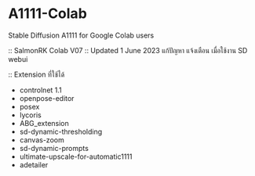 # A1111-Colab
Stable Diffusion A1111  for Google Colab users

:: SalmonRK Colab V07 :: Updated 1 June 2023
แก้ปัญหา แจ้งเตือน เมื่อใช้งาน SD webui

:: Extension ที่ใช้ได้ 
- controlnet 1.1
- openpose-editor
- posex 
- lycoris
- ABG_extension
- sd-dynamic-thresholding
- canvas-zoom 
- sd-dynamic-prompts
- ultimate-upscale-for-automatic1111
- adetailer
